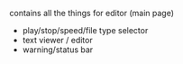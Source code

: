 contains all the things for editor (main page)
- play/stop/speed/file type selector
- text viewer / editor
- warning/status bar

